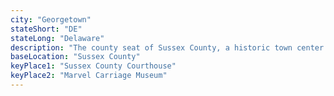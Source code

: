 ```yaml
---
city: "Georgetown"
stateShort: "DE"
stateLong: "Delaware"
description: "The county seat of Sussex County, a historic town center with a traditional courthouse square and the Marvel Carriage Museum."
baseLocation: "Sussex County"
keyPlace1: "Sussex County Courthouse"
keyPlace2: "Marvel Carriage Museum"
---
```

